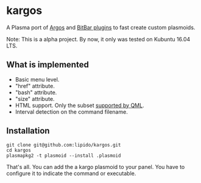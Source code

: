 # kargos

A Plasma port of [Argos](https://github.com/p-e-w/argos/blob/master/README.md) and [BitBar plugins](https://github.com/matryer/bitbar-plugins) to fast create
custom plasmoids.

Note: This is a alpha project. By now, it only was tested on Kubuntu 16.04 LTS.

## What is implemented

- Basic menu level.
- "href" attribute.
- "bash" attribute.
- "size" attribute.
- HTML support. Only the subset [supported by QML](http://doc.qt.io/qt-5/richtext-html-subset.html).
- Interval detection on the command filename.

## Installation

```
git clone git@github.com:lipido/kargos.git
cd kargos
plasmapkg2 -t plasmoid --install .plasmoid
```

That's all. You can add the a kargo plasmoid to your panel. You have to configure 
it to indicate the command or executable.

